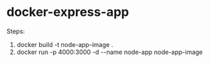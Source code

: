 # docker-express-app
Steps:
1. docker build -t node-app-image .
2. docker run -p 4000:3000 -d --name node-app node-app-image
